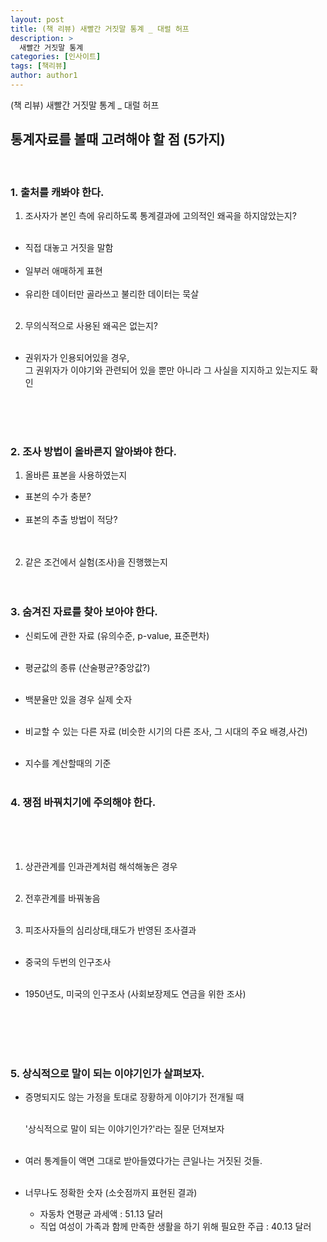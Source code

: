 ```yaml
---
layout: post
title: (책 리뷰) 새빨간 거짓말 통계 _ 대럴 허프
description: >
  새빨간 거짓말 통계
categories: [인사이트] 
tags: [책리뷰]
author: author1
---
```


(책 리뷰) 새빨간 거짓말 통계 _ 대럴 허프

## 통계자료를 볼때 고려해야 할 점 (5가지)

<br>

### 1. 출처를 캐봐야 한다.

1) 조사자가 본인 측에 유리하도록 통계결과에 고의적인 왜곡을 하지않았는지? <br><br>

- 직접 대놓고 거짓을 말함 <br><br>
- 일부러 애매하게 표현 <br><br>
- 유리한 데이터만 골라쓰고 불리한 데이터는 묵살 <br><br>

2) 무의식적으로 사용된 왜곡은 없는지? <br><br>

- 권위자가 인용되어있을 경우, <br>그 권위자가 이야기와 관련되어 있을 뿐만 아니라 그 사실을 지지하고 있는지도 확인

<br><br><br>


### 2. 조사 방법이 올바른지 알아봐야 한다.

1) 올바른 표본을 사용하였는지 

- 표본의 수가 충분?<br><br>
- 표본의 추출 방법이 적당?<br><br><br>

2) 같은 조건에서 실험(조사)을 진행했는지
<br><br><br>   

### 3. 숨겨진 자료를 찾아 보아야 한다.

- 신뢰도에 관한 자료 (유의수준, p-value, 표준편차) <br><br>

- 평균값의 종류 (산술평균?중앙값?) <br><br>

- 백분율만 있을 경우 실제 숫자 <br><br>

- 비교할 수 있는 다른 자료 (비슷한 시기의 다른 조사, 그 시대의 주요 배경,사건) <br><br>

- 지수를 계산할때의 기준 <br><br>
  

### 4. 쟁점 바꿔치기에 주의해야 한다.

<br><br><br>

1) 상관관계를 인과관계처럼 해석해놓은 경우 <br><br>

2) 전후관계를 바꿔놓음 <br><br>

3) 피조사자들의 심리상태,태도가 반영된 조사결과 <br><br>

- 중국의 두번의 인구조사 <br><br>

- 1950년도, 미국의 인구조사 (사회보장제도 연금을 위한 조사)<br><br>

     
<br><br><br>

### 5. 상식적으로 말이 되는 이야기인가 살펴보자.

- 증명되지도 않는 가정을 토대로 장황하게 이야기가 전개될 때<br><br>

  '상식적으로 말이 되는 이야기인가?'라는 질문 던져보자<br><br>

- 여러 통계들이 액면 그대로 받아들였다가는 큰일나는 거짓된 것들.<br><br>

- 너무나도 정확한 숫자 (소숫점까지 표현된 결과)<br>

    - 자동차 연평균 과세액 : 51.13 달러<br>
    - 직업 여성이 가족과 함께 만족한 생활을 하기 위해 필요한 주급 : 40.13 달러<br>










